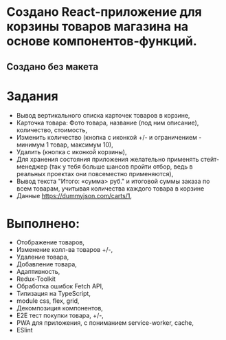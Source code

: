 # Создано React-приложение для корзины товаров магазина на основе компонентов-функций.
## Создано без макета

# Задания
- Вывод вертикального списка карточек товаров в корзине,
- Карточка товара: Фото товара, название (под ним описание), количество, стоимость,
- Изменить количество (кнопка с иконкой +/- и ограничением - минимум 1 товар, максимум 10),
- Удалить (кнопка с иконкой корзины),
- Для хранения состояния приложения желательно применять стейт-менеджер (так у тебя больше шансов пройти отбор, ведь в реальных проектах они повсеместно применяются),
- Вывод текста "Итого: «сумма> руб." и итоговой суммы заказа по всем товарам, учитывая количества каждого товара в корзине
- Данные https://dummyjson.com/carts/1,

# Выполнено:
- Отображение товаров,
- Изменение колл-ва товаров +/-,
- Удаление товара,
- Добавление товара,
- Адаптивность,
- Redux-Toolkit
- Обработка ошибок Fetch API,
- Типизация на TypeScript,
- module css, flex, grid,
- Декомпозиция компонентов,
- E2E тест покупки товара, +/-,
- PWA для приложения, с пониманием service-worker, cache,
- ESlint
